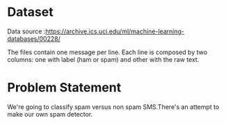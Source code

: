 # Dataset

Data source :https://archive.ics.uci.edu/ml/machine-learning-databases/00228/ <br>

The files contain one message per line. Each line is composed by two columns: one with label (ham or spam) and other with the raw text.

# Problem Statement

We're going to classify spam versus non spam SMS.There's an attempt to make our own spam detector.
